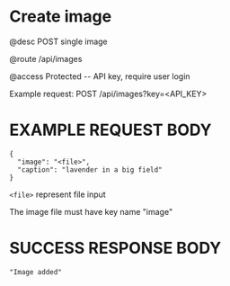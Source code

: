 # Create image
@desc POST single image

@route /api/images

@access Protected -- API key, require user login

Example request: POST /api/images?key=<API_KEY>

# EXAMPLE REQUEST BODY
```
{
  "image": "<file>",
  "caption": "lavender in a big field"
}
```

`<file>` represent file input

The image file must have key name "image"

# SUCCESS RESPONSE BODY
```
"Image added"
```


